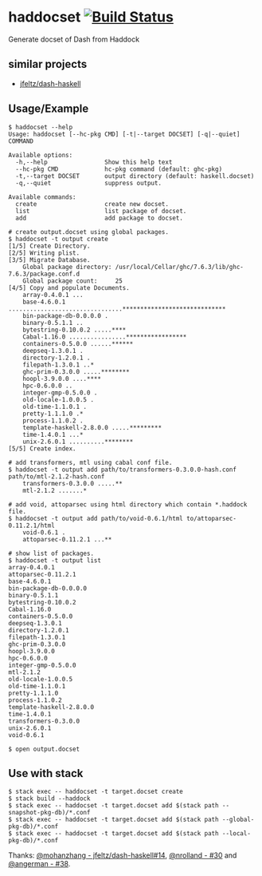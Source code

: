 haddocset [![Build Status](https://travis-ci.org/philopon/haddocset.svg?branch=master)](https://travis-ci.org/philopon/haddocset)
===
Generate docset of Dash from Haddock

similar projects
---
* [jfeltz/dash-haskell](https://github.com/jfeltz/dash-haskell)

Usage/Example
---

```
$ haddocset --help
Usage: haddocset [--hc-pkg CMD] [-t|--target DOCSET] [-q|--quiet] COMMAND

Available options:
  -h,--help                Show this help text
  --hc-pkg CMD             hc-pkg command (default: ghc-pkg)
  -t,--target DOCSET       output directory (default: haskell.docset)
  -q,--quiet               suppress output.

Available commands:
  create                   create new docset.
  list                     list package of docset.
  add                      add package to docset.

# create output.docset using global packages.
$ haddocset -t output create 
[1/5] Create Directory.
[2/5] Writing plist.
[3/5] Migrate Database.
    Global package directory: /usr/local/Cellar/ghc/7.6.3/lib/ghc-7.6.3/package.conf.d
    Global package count:     25
[4/5] Copy and populate Documents.
    array-0.4.0.1 ...
    base-4.6.0.1 ................................*****************************
    bin-package-db-0.0.0.0 .
    binary-0.5.1.1 ..
    bytestring-0.10.0.2 .....****
    Cabal-1.16.0 ................*****************
    containers-0.5.0.0 ......******
    deepseq-1.3.0.1 .
    directory-1.2.0.1 .
    filepath-1.3.0.1 ..*
    ghc-prim-0.3.0.0 .....********
    hoopl-3.9.0.0 ....****
    hpc-0.6.0.0 ..
    integer-gmp-0.5.0.0 .
    old-locale-1.0.0.5 .
    old-time-1.1.0.1 .
    pretty-1.1.1.0 .*
    process-1.1.0.2 .
    template-haskell-2.8.0.0 .....*********
    time-1.4.0.1 ...*
    unix-2.6.0.1 ..........********
[5/5] Create index.

# add transformers, mtl using cabal conf file.
$ haddocset -t output add path/to/transformers-0.3.0.0-hash.conf path/to/mtl-2.1.2-hash.conf
    transformers-0.3.0.0 .....**
    mtl-2.1.2 .......*

# add void, attoparsec using html directory which contain *.haddock file.
$ haddocset -t output add path/to/void-0.6.1/html to/attoparsec-0.11.2.1/html 
    void-0.6.1 .
    attoparsec-0.11.2.1 ...**

# show list of packages.
$ haddocset -t output list
array-0.4.0.1
attoparsec-0.11.2.1
base-4.6.0.1
bin-package-db-0.0.0.0
binary-0.5.1.1
bytestring-0.10.0.2
Cabal-1.16.0
containers-0.5.0.0
deepseq-1.3.0.1
directory-1.2.0.1
filepath-1.3.0.1
ghc-prim-0.3.0.0
hoopl-3.9.0.0
hpc-0.6.0.0
integer-gmp-0.5.0.0
mtl-2.1.2
old-locale-1.0.0.5
old-time-1.1.0.1
pretty-1.1.1.0
process-1.1.0.2
template-haskell-2.8.0.0
time-1.4.0.1
transformers-0.3.0.0
unix-2.6.0.1
void-0.6.1

$ open output.docset
```

Use with stack
---

```
$ stack exec -- haddocset -t target.docset create
$ stack build --haddock
$ stack exec -- haddocset -t target.docset add $(stack path --snapshot-pkg-db)/*.conf
$ stack exec -- haddocset -t target.docset add $(stack path --global-pkg-db)/*.conf
$ stack exec -- haddocset -t target.docset add $(stack path --local-pkg-db)/*.conf 
```
Thanks: [@mohanzhang - jfeltz/dash-haskell#14](../../../../jfeltz/dash-haskell/issues/14#issuecomment-139656811), [@nrolland - #30](../../pull/30) and [@angerman - #38](../../pull/38).
